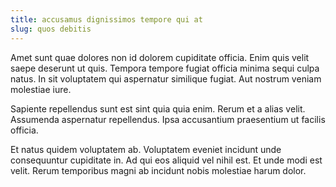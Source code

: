 ```yaml
---
title: accusamus dignissimos tempore qui at
slug: quos debitis
---
```


Amet sunt quae dolores non id dolorem cupiditate officia. Enim quis velit saepe deserunt ut quis. Tempora tempore fugiat officia minima sequi culpa natus. In sit voluptatem qui aspernatur similique fugiat. Aut nostrum veniam molestiae iure.

Sapiente repellendus sunt est sint quia quia enim. Rerum et a alias velit. Assumenda aspernatur repellendus. Ipsa accusantium praesentium ut facilis officia.

Et natus quidem voluptatem ab. Voluptatem eveniet incidunt unde consequuntur cupiditate in. Ad qui eos aliquid vel nihil est. Et unde modi est velit. Rerum temporibus magni ab incidunt nobis molestiae harum dolor.
